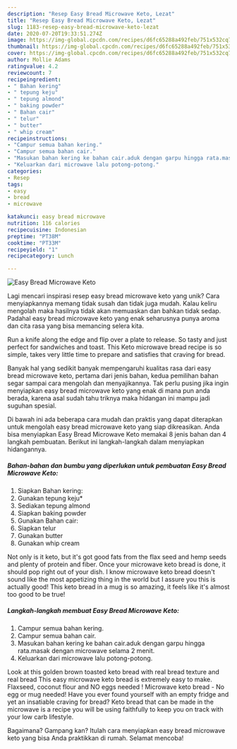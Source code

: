 ```yaml
---
description: "Resep Easy Bread Microwave Keto, Lezat"
title: "Resep Easy Bread Microwave Keto, Lezat"
slug: 1183-resep-easy-bread-microwave-keto-lezat
date: 2020-07-20T19:33:51.274Z
image: https://img-global.cpcdn.com/recipes/d6fc65288a492feb/751x532cq70/easy-bread-microwave-keto-foto-resep-utama.jpg
thumbnail: https://img-global.cpcdn.com/recipes/d6fc65288a492feb/751x532cq70/easy-bread-microwave-keto-foto-resep-utama.jpg
cover: https://img-global.cpcdn.com/recipes/d6fc65288a492feb/751x532cq70/easy-bread-microwave-keto-foto-resep-utama.jpg
author: Mollie Adams
ratingvalue: 4.2
reviewcount: 7
recipeingredient:
- " Bahan kering"
- " tepung keju"
- " tepung almond"
- " baking powder"
- " Bahan cair"
- " telur"
- " butter"
- " whip cream"
recipeinstructions:
- "Campur semua bahan kering."
- "Campur semua bahan cair."
- "Masukan bahan kering ke bahan cair.aduk dengan garpu hingga rata.masak dengan microwave selama 2 menit."
- "Keluarkan dari microwave lalu potong-potong."
categories:
- Resep
tags:
- easy
- bread
- microwave

katakunci: easy bread microwave 
nutrition: 116 calories
recipecuisine: Indonesian
preptime: "PT38M"
cooktime: "PT33M"
recipeyield: "1"
recipecategory: Lunch

---
```



![Easy Bread Microwave Keto](https://img-global.cpcdn.com/recipes/d6fc65288a492feb/751x532cq70/easy-bread-microwave-keto-foto-resep-utama.jpg)

Lagi mencari inspirasi resep easy bread microwave keto yang unik? Cara menyiapkannya memang tidak susah dan tidak juga mudah. Kalau keliru mengolah maka hasilnya tidak akan memuaskan dan bahkan tidak sedap. Padahal easy bread microwave keto yang enak seharusnya punya aroma dan cita rasa yang bisa memancing selera kita.

Run a knife along the edge and flip over a plate to release. So tasty and just perfect for sandwiches and toast. This Keto microwave bread recipe is so simple, takes very little time to prepare and satisfies that craving for bread.

Banyak hal yang sedikit banyak mempengaruhi kualitas rasa dari easy bread microwave keto, pertama dari jenis bahan, kedua pemilihan bahan segar sampai cara mengolah dan menyajikannya. Tak perlu pusing jika ingin menyiapkan easy bread microwave keto yang enak di mana pun anda berada, karena asal sudah tahu triknya maka hidangan ini mampu jadi suguhan spesial.


Di bawah ini ada beberapa cara mudah dan praktis yang dapat diterapkan untuk mengolah easy bread microwave keto yang siap dikreasikan. Anda bisa menyiapkan Easy Bread Microwave Keto memakai 8 jenis bahan dan 4 langkah pembuatan. Berikut ini langkah-langkah dalam menyiapkan hidangannya.

<!--inarticleads1-->

##### Bahan-bahan dan bumbu yang diperlukan untuk pembuatan Easy Bread Microwave Keto:

1. Siapkan  Bahan kering:
1. Gunakan  tepung keju*
1. Sediakan  tepung almond
1. Siapkan  baking powder
1. Gunakan  Bahan cair:
1. Siapkan  telur
1. Gunakan  butter
1. Gunakan  whip cream


Not only is it keto, but it&#39;s got good fats from the flax seed and hemp seeds and plenty of protein and fiber. Once your microwave keto bread is done, it should pop right out of your dish. I know microwave keto bread doesn&#39;t sound like the most appetizing thing in the world but I assure you this is actually good! This keto bread in a mug is so amazing, it feels like it&#39;s almost too good to be true! 

<!--inarticleads2-->

##### Langkah-langkah membuat Easy Bread Microwave Keto:

1. Campur semua bahan kering.
1. Campur semua bahan cair.
1. Masukan bahan kering ke bahan cair.aduk dengan garpu hingga rata.masak dengan microwave selama 2 menit.
1. Keluarkan dari microwave lalu potong-potong.


Look at this golden brown toasted keto bread with real bread texture and real bread This easy microwave keto bread is extremely easy to make. Flaxseed, coconut flour and NO eggs needed ! Microwave keto bread - No egg or mug needed! Have you ever found yourself with an empty fridge and yet an insatiable craving for bread? Keto bread that can be made in the microwave is a recipe you will be using faithfully to keep you on track with your low carb lifestyle. 

Bagaimana? Gampang kan? Itulah cara menyiapkan easy bread microwave keto yang bisa Anda praktikkan di rumah. Selamat mencoba!
